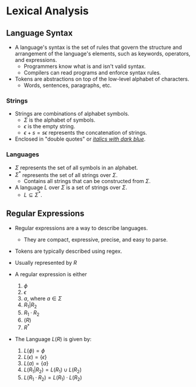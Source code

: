 # Lexical Analysis

## Language Syntax

- A language's syntax is the set of rules that govern the structure and arrangement of the language's elements, such as keywords, operators, and expressions.
  - Programmers know what is and isn't valid syntax.
  - Compilers can read programs and enforce syntax rules.
- Tokens are abstractions on top of the low-level alphabet of characters.
  - Words, sentences, paragraphs, etc.

### Strings

- Strings are combinations of alphabet symbols.
  - $\Sigma$ is the alphabet of symbols.
  - $\epsilon$ is the empty string.
  - $\epsilon + s = s \epsilon$ represents the concatenation of strings.
- Enclosed in "double quotes" or [_italics with dark blue_](#strings).

### Languages

- $\Sigma$ represents the set of all symbols in an alphabet.
- $\Sigma^*$ represents the set of all strings over $\Sigma$.
  - Contains all strings that can be constructed from $\Sigma$.
- A language $L$ over $\Sigma$ is a set of strings over $\Sigma$.
  - $L \subseteq \Sigma^*$.

## Regular Expressions

- Regular expressions are a way to describe languages.
  - They are compact, expressive, precise, and easy to parse.
- Tokens are typically described using regex.
- Usually represented by $R$

- A regular expression is either
  1. $\phi$
  2. $\epsilon$
  3. $a$, where $a \in \Sigma$
  4. $R_1 | R_2$
  5. $R_1 \cdot R_2$
  6. $(R)$
  7. $R^*$

- The Language $L(R)$ is given by:
  1. $L(\phi) = \phi$
  2. $L(\epsilon) = \{\epsilon\}$
  3. $L(a) = \{a\}$
  4. $L(R_1 | R_2) = L(R_1) \cup L(R_2)$
  5. $L(R_1 \cdot R_2) = L(R_1) \cdot L(R_2)$
